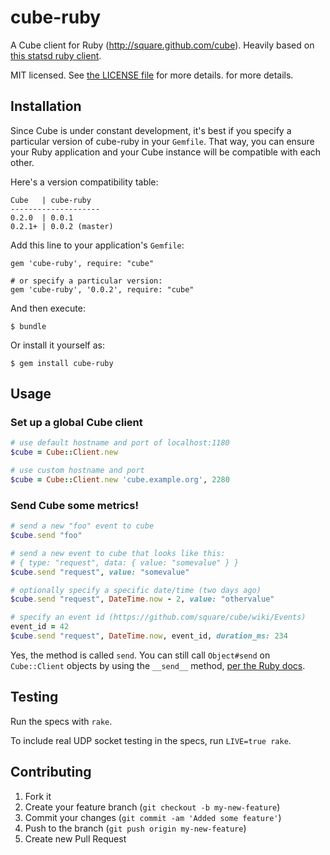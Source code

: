 # cube-ruby

A Cube client for Ruby (http://square.github.com/cube). Heavily based on
[this statsd ruby client][sdc].

MIT licensed. See [the LICENSE file][license] for more details.
for more details.

## Installation

Since Cube is under constant development, it's best if you specify a particular
version of cube-ruby in your `Gemfile`. That way, you can ensure your Ruby
application and your Cube instance will be compatible with each other.

Here's a version compatibility table:

    Cube   | cube-ruby
    --------------------
    0.2.0  | 0.0.1
    0.2.1+ | 0.0.2 (master)

Add this line to your application's `Gemfile`:

    gem 'cube-ruby', require: "cube"

    # or specify a particular version:
    gem 'cube-ruby', '0.0.2', require: "cube"

And then execute:

    $ bundle

Or install it yourself as:

    $ gem install cube-ruby

## Usage

### Set up a global Cube client

```ruby
# use default hostname and port of localhost:1180
$cube = Cube::Client.new

# use custom hostname and port
$cube = Cube::Client.new 'cube.example.org', 2280
```

### Send Cube some metrics!

```ruby
# send a new "foo" event to cube
$cube.send "foo"

# send a new event to cube that looks like this:
# { type: "request", data: { value: "somevalue" } }
$cube.send "request", value: "somevalue"

# optionally specify a specific date/time (two days ago)
$cube.send "request", DateTime.now - 2, value: "othervalue"

# specify an event id (https://github.com/square/cube/wiki/Events)
event_id = 42
$cube.send "request", DateTime.now, event_id, duration_ms: 234
```

Yes, the method is called `send`. You can still call `Object#send` on
`Cube::Client` objects by using the `__send__` method, [per the Ruby docs][rd].

## Testing

Run the specs with `rake`.

To include real UDP socket testing in the specs, run `LIVE=true rake`.

## Contributing

1. Fork it
2. Create your feature branch (`git checkout -b my-new-feature`)
3. Commit your changes (`git commit -am 'Added some feature'`)
4. Push to the branch (`git push origin my-new-feature`)
5. Create new Pull Request

[sdc]: https://github.com/github/statsd-ruby
[license]: https://github.com/codykrieger/cube-ruby/blob/master/LICENSE
[rd]: http://ruby-doc.org/core-1.9.3/Object.html#method-i-send


